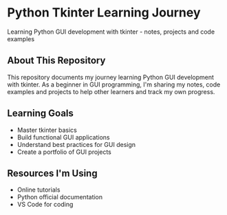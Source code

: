 # Python Tkinter Learning Journey
Learning Python GUI development with tkinter - notes, projects and code examples

## About This Repository
This repository documents my journey learning Python GUI development with tkinter. As a beginner in GUI programming, I'm sharing my notes, code examples and projects to help other learners and track my own progress.

## Learning Goals
- Master tkinter basics
- Build functional GUI applications
- Understand best practices for GUI design
- Create a portfolio of GUI projects

## Resources I'm Using
- Online tutorials
- Python official documentation
- VS Code for coding
